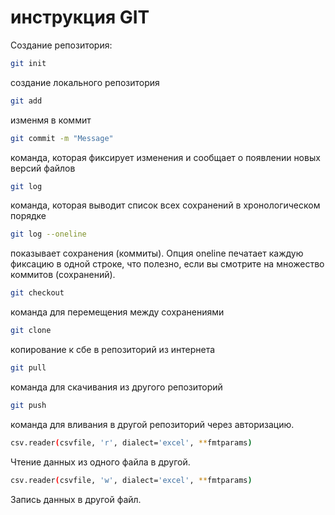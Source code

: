 # инструкция GIT
 
Создание репозитория:
```sh
git init
```
создание локального репозитория
```sh
git add
```
изменмя в коммит
```sh
git commit -m "Message"
```
команда, которая фиксирует изменения и сообщает о появлении 
новых версий файлов
```sh
git log
```
команда, которая выводит список всех сохранений в хронологическом порядке

```sh
git log --oneline
```
показывает сохранения (коммиты). Опция oneline печатает каждую фиксацию в одной строке, что полезно,
если вы смотрите на множество коммитов (сохранений).

```sh
git checkout
```
команда для перемещения между сохранениями

```sh
git clone
```
копирование к сбе в репозиторий из интернета

```sh
git pull
```
команда для скачивания из другого репозиторий

```sh
git push
```
команда для вливания в другой репозиторий через авторизацию.

```sh
csv.reader(csvfile, 'r', dialect='excel', **fmtparams)
```
Чтение данных из одного файла в другой.

```sh
csv.reader(csvfile, 'w', dialect='excel', **fmtparams)
```
Запись данных в другой файл.